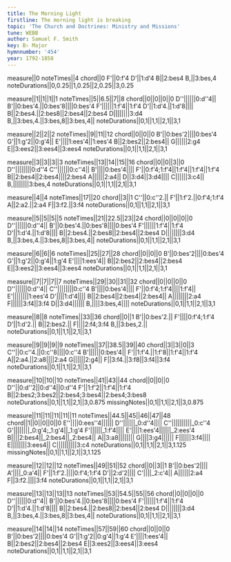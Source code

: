 ```yaml
---
title: The Morning Light
firstline: The morning light is breaking
topic: 'The Church and Doctrines: Ministry and Missions'
tune: WEBB
author: Samuel F. Smith
key: B♭ Major
hymnnumber: '454'
year: 1792-1858
---
```

measure||0
noteTimes||4
chord||0
F'||0:f'4
D'||1:d'4
B||2:bes4
B,||3:bes,4
noteDurations||0,0.25||1,0.25||2,0.25||3,0.25

measure||1||1||1||1
noteTimes||5||6.5||7||8
chord||0||0||0||0
D''||||||0:d''4||
B'||0:bes'4.||0:bes'8||||0:bes'4
F'||||||1:f'4||1:f'4
D'||1:d'4.||1:d'8||||
B||2:bes4.||2:bes8||2:bes4||2:bes4
D||||||||3:d4
B,||3:bes,4.||3:bes,8||3:bes,4||
noteDurations||0,1||1,1||2,1||3,1

measure||2||2||2
noteTimes||9||11||12
chord||0||0||0
B'||0:bes'2||||0:bes'4
G'||1:g'2||0:g'4||
E'||||1:ees'4||1:ees'4
B||2:bes2||2:bes4||
G||||||2:g4
E||3:ees2||3:ees4||3:ees4
noteDurations||0,1||1,1||2,1||3,1

measure||3||3||3||3
noteTimes||13||14||15||16
chord||0||0||3||0
D''||||||||0:d''4
C''||||||0:c''4||
B'||||0:bes'4||||
F'||0:f'4;1:f'4||1:f'4||1:f'4||1:f'4
B||2:bes4||2:bes4||||2:bes4
A||||||2:a4||
D||3:d4||3:d4||||
C||||||3:c4||
B,||||||||3:bes,4
noteDurations||0,1||1,1||2,1||3,1

measure||4||4
noteTimes||17||20
chord||3||1
C''||0:c''2.||
F'||1:f'2.||0:f'4;1:f'4
A||2:a2.||2:a4
F||3:f2.||3:f4
noteDurations||0,1||1,1||2,1||3,1

measure||5||5||5||5
noteTimes||21||22.5||23||24
chord||0||0||0||0
D''||||||0:d''4||
B'||0:bes'4.||0:bes'8||||0:bes'4
F'||||||1:f'4||1:f'4
D'||1:d'4.||1:d'8||||
B||2:bes4.||2:bes8||2:bes4||2:bes4
D||||||||3:d4
B,||3:bes,4.||3:bes,8||3:bes,4||
noteDurations||0,1||1,1||2,1||3,1

measure||6||6||6
noteTimes||25||27||28
chord||0||0||0
B'||0:bes'2||||0:bes'4
G'||1:g'2||0:g'4||1:g'4
E'||||1:ees'4||
B||2:bes2||2:bes4||2:bes4
E||3:ees2||3:ees4||3:ees4
noteDurations||0,1||1,1||2,1||3,1

measure||7||7||7||7
noteTimes||29||30||31||32
chord||0||0||0||0
D''||||||0:d''4||
C''||||||||0:c''4
B'||||0:bes'4||||
F'||0:f'4;1:f'4||||1:f'4||
E'||||||||1:ees'4
D'||||1:d'4||||
B||2:bes4||2:bes4||2:bes4||
A||||||||2:a4
F||||||3:f4||3:f4
D||3:d4||||||
B,||||3:bes,4||||
noteDurations||0,1||1,1||2,1||3,1

measure||8||8
noteTimes||33||36
chord||0||1
B'||0:bes'2.||
F'||||0:f'4;1:f'4
D'||1:d'2.||
B||2:bes2.||
F||||2:f4;3:f4
B,||3:bes,2.||
noteDurations||0,1||1,1||2,1||3,1

measure||9||9||9||9
noteTimes||37||38.5||39||40
chord||3||3||0||3
C''||0:c''4.||0:c''8||||0:c''4
B'||||||0:bes'4||
F'||1:f'4.||1:f'8||1:f'4||1:f'4
A||2:a4.||2:a8||||2:a4
G||||||2:g4||
F||3:f4.||3:f8||3:f4||3:f4
noteDurations||0,1||1,1||2,1||3,1

measure||10||10||10
noteTimes||41||43||44
chord||0||0||0
D''||0:d''2||0:d''4||0:d''4
F'||1:f'2||1:f'4||1:f'4
B||2:bes2;3:bes2||2:bes4;3:bes4||2:bes4;3:bes8
noteDurations||0,1||1,1||2,1||3,0.875
missingNotes||0,1||1,1||2,1||3,0.875

measure||11||11||11||11||11
noteTimes||44.5||45||46||47||48
chord||1||0||0||0||0
E''||||0:ees''4||||||
D''||||||_0:d''4||||
C''||||||||||_0:c''4
G'||||||||_0:g'4;_1:g'4||_1:g'4
F'||||||_1:f'4||||
E'||||1:ees'4||||||_2:ees'4
B||||2:bes4||_2:bes4||_2:bes4||
A||3:a8||||||||
G||||3:g4||||||
F||||||3:f4||||
E||||||||3:ees4||
C||||||||||3:c4
noteDurations||0,1||1,1||2,1||3,1.125
missingNotes||0,1||1,1||2,1||3,1.125

measure||12||12||12
noteTimes||49||51||52
chord||0||3||1
B'||0:bes'2||||
A'||||_0:a'4||
F'||1:f'2.||||0:f'4;1:f'4
D'||2:d'2||||
C'||||_2:c'4||
A||||||2:a4
F||3:f2.||||3:f4
noteDurations||0,1||1,1||2,1||3,1

measure||13||13||13||13
noteTimes||53||54.5||55||56
chord||0||0||0||0
D''||||||0:d''4||
B'||0:bes'4.||0:bes'8||||0:bes'4
F'||||||1:f'4||1:f'4
D'||1:d'4.||1:d'8||||
B||2:bes4.||2:bes8||2:bes4||2:bes4
D||||||||3:d4
B,||3:bes,4.||3:bes,8||3:bes,4||
noteDurations||0,1||1,1||2,1||3,1

measure||14||14||14
noteTimes||57||59||60
chord||0||0||0
B'||0:bes'2||||0:bes'4
G'||1:g'2||0:g'4||1:g'4
E'||||1:ees'4||
B||2:bes2||2:bes4||2:bes4
E||3:ees2||3:ees4||3:ees4
noteDurations||0,1||1,1||2,1||3,1

